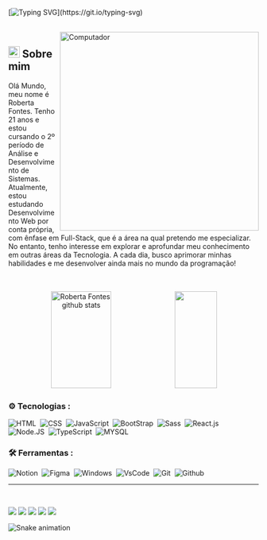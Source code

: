 [![Typing SVG](https://readme-typing-svg.herokuapp.com/?color=ffbad5&size=20&center=true&vCenter=true&width=1000&lines=Sejam+Bem-Vindos+ao+meu+Github!)](https://git.io/typing-svg)

<br>

<div>
     <img src="https://raw.githubusercontent.com/MicaelliMedeiros/micaellimedeiros/master/image/computer-illustration.png" width="400px" align="right" alt="Computador">
</div>
   <div>
    <h2>
      <span><img src="https://imgur.com/YBRZguG.gif" width="23px" height="23px"></span>
      Sobre mim
    </h2>
    <p align="left">
       Olá Mundo, meu nome é Roberta Fontes. Tenho 21 anos e estou cursando o 2º período de Análise e Desenvolvimento de Sistemas. Atualmente, estou 
       estudando Desenvolvimento Web por conta própria, com ênfase em Full-Stack, que é a área na qual pretendo me especializar. No entanto, tenho interesse 
       em explorar e aprofundar meu conhecimento em outras áreas da Tecnologia. A cada dia, busco aprimorar minhas habilidades e me desenvolver ainda mais
       no mundo da programação!
    </p>
    <br>
     <br>
    <div align="center">  
  <img width="49%" height="195px" src="https://github-readme-stats.vercel.app/api?username=betafontes&show_icons=true&count_private=true&hide_border=true&title_color=ff91a4&icon_color=ff91a4&text_color=c9d1d9&bg_color=0d1117" alt="Roberta Fontes github stats" /> 
  <img width="41%" height="195px" src="https://github-readme-stats.vercel.app/api/top-langs/?username=betafontes&layout=compact&hide_border=true&title_color=ff91a4&text_color=ff91a4&bg_color=0d1117" />
</div>

     
### ⚙️ Tecnologias :

 ![HTML](https://img.shields.io/badge/-HTML-0D1117?style=for-the-badge&logo=HTML5&logoColor=FF8C00&labelColor=0D1117)&nbsp;
 ![CSS](https://img.shields.io/badge/-CSS-0D1117?style=for-the-badge&logo=CSS3&logoColor=1572B6&labelColor=0D1117)&nbsp;
 ![JavaScript](https://img.shields.io/badge/-JavaScript-0D1117?style=for-the-badge&logo=javascript&labelColor=0D1117)&nbsp;
 ![BootStrap](https://img.shields.io/badge/-BootStrap-0D1117?style=for-the-badge&logo=bootstrap&labelColor=0D1117)&nbsp;
 ![Sass](https://img.shields.io/badge/-sass-0D1117?style=for-the-badge&logo=sass&labelColor=0D1117)&nbsp;
 ![React.js](https://img.shields.io/badge/-React.js-0D1117?style=for-the-badge&logo=react&labelColor=0D1117)&nbsp;
 ![Node.JS](https://img.shields.io/badge/-Node.JS-0D1117?style=for-the-badge&logo=node.js&labelColor=0D1117&textColor=0D1117)&nbsp;
 ![TypeScript](https://img.shields.io/badge/-TypeScript-0D1117?style=for-the-badge&logo=typescript&labelColor=0D1117&textColor=0D1117)&nbsp;
 ![MYSQL](https://img.shields.io/badge/-MySQL-0D1117?style=for-the-badge&logo=mysql&labelColor=0D1117&textColor=0D1117)&nbsp;

### 🛠️ Ferramentas :

 ![Notion](https://img.shields.io/badge/-Notion-0D1117?style=for-the-badge&logo=notion&labelColor=0D1117)&nbsp;
 ![Figma](https://img.shields.io/badge/-Figma-0D1117?style=for-the-badge&logo=figma&labelColor=0D1117)&nbsp;
 ![Windows](https://img.shields.io/badge/-Windows-0D1117?style=for-the-badge&logo=windows&labelColor=0D1117)&nbsp;
 ![VsCode](https://img.shields.io/badge/-VsCode-0D1117?style=for-the-badge&logo=vscode&labelColor=0D1117)&nbsp;
 ![Git](https://img.shields.io/badge/-Git-0D1117?style=for-the-badge&logo=Git&labelColor=0D1117)&nbsp;
 ![Github](https://img.shields.io/badge/-Github-0D1117?style=for-the-badge&logo=github&labelColor=0D1117)&nbsp;

 <hr>
 <br>

   
  <a href="https://codepen.io/betafontes" target="_blank"><img src="https://img.shields.io/badge/-codepen-%FF7F3F?style=for-the-badge&logo=codepen&logoColor=white" target="_blank"></a>
  <a href="https://www.instagram.com/kiemora20/" target="_blank"><img src="https://img.shields.io/badge/-Instagram-%23E4405F?style=for-the-badge&logo=instagram&logoColor=white" target="_blank"></a>
  <a href = "mailto:robertafontesds@gmail.com"><img src="https://img.shields.io/badge/-Gmail-%23333?style=for-the-badge&logo=gmail&logoColor=white" target="_blank"></a>
  <a href="https://www.linkedin.com/in/roberta-fontes-3a6256207" target="_blank"><img src="https://img.shields.io/badge/-LinkedIn-%230077B5?style=for-the-badge&logo=linkedin&logoColor=white" target="_blank"></a> 
  <a href="#" target="_blank"><img src="https://img.shields.io/badge/-Portfolio-%23E4405F?style=for-the-badge&logo=portfolio&logoColor=white" target="_blank"></a>
   
 
  ![Snake animation](https://github.com/ThatianeDeboleto/ThatianeDeboleto/blob/output/github-contribution-grid-snake.svg)
  
</div>







    
 
